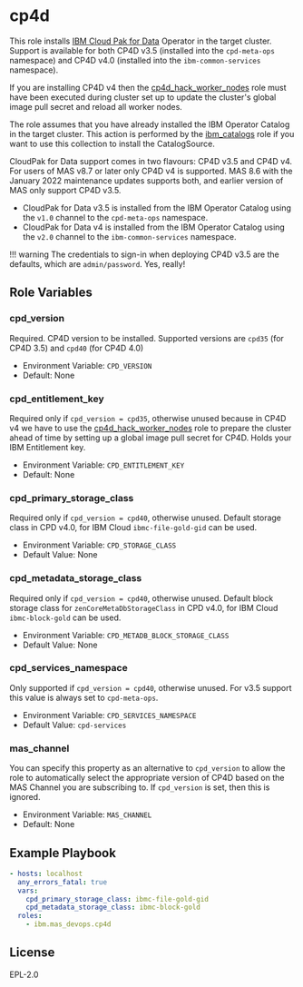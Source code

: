 cp4d
====

This role installs [IBM Cloud Pak for Data](https://www.ibm.com/uk-en/products/cloud-pak-for-data) Operator in the target cluster.  Support is available for both CP4D v3.5 (installed into the `cpd-meta-ops` namespace) and CP4D v4.0 (installed into the `ibm-common-services` namespace).

If you are installing CP4D v4 then the [cp4d_hack_worker_nodes](cp4d_hack_worker_nodes.md) role must have been executed during cluster set up to update the cluster's global image pull secret and reload all worker nodes.

The role assumes that you have already installed the IBM Operator Catalog in the target cluster.  This action is performed by the [ibm_catalogs](ibm_catalogs.md) role if you want to use this collection to install the CatalogSource.

CloudPak for Data support comes in two flavours: CP4D v3.5 and CP4D v4.  For users of MAS v8.7 or later only CP4D v4 is supported.  MAS 8.6 with the January 2022 maintenance updates supports both, and earlier version of MAS only support CP4D v3.5.

- CloudPak for Data v3.5 is installed from the IBM Operator Catalog using the `v1.0` channel to the `cpd-meta-ops` namespace.
- CloudPak for Data v4 is installed from the IBM Operator Catalog using the `v2.0` channel to the `ibm-common-services` namespace.

!!! warning
    The credentials to sign-in when deploying CP4D v3.5 are the defaults, which are `admin/password`.  Yes, really!


Role Variables
--------------

### cpd_version
Required.  CP4D version to be installed. Supported versions are `cpd35` (for CP4D 3.5) and `cpd40` (for CP4D 4.0)

- Environment Variable: `CPD_VERSION`
- Default: None

### cpd_entitlement_key
Required only if `cpd_version = cpd35`, otherwise unused because in CP4D v4 we have to use the [cp4d_hack_worker_nodes](cp4d_hack_worker_nodes.md) role to prepare the cluster ahead of time by setting up a global image pull secret for CP4D.  Holds your IBM Entitlement key.

- Environment Variable: `CPD_ENTITLEMENT_KEY`
- Default: None

### cpd_primary_storage_class
Required only if `cpd_version = cpd40`, otherwise unused.
Default storage class in CPD v4.0, for IBM Cloud `ibmc-file-gold-gid` can be used.

- Environment Variable: `CPD_STORAGE_CLASS`
- Default Value: None

### cpd_metadata_storage_class
Required only if `cpd_version = cpd40`, otherwise unused.
Default block storage class for `zenCoreMetaDbStorageClass` in CPD v4.0, for IBM Cloud `ibmc-block-gold` can be used.

- Environment Variable: `CPD_METADB_BLOCK_STORAGE_CLASS`
- Default Value: None

### cpd_services_namespace
Only supported if `cpd_version = cpd40`, otherwise unused. For v3.5 support this value is always set to `cpd-meta-ops`.

- Environment Variable: `CPD_SERVICES_NAMESPACE`
- Default Value: `cpd-services`

### mas_channel
You can specify this property as an alternative to `cpd_version` to allow the role to automatically select the appropriate version of CP4D based on the MAS Channel you are subscribing to.  If `cpd_version` is set, then this is ignored.

- Environment Variable: `MAS_CHANNEL`
- Default: None


Example Playbook
----------------

```yaml
- hosts: localhost
  any_errors_fatal: true
  vars:
    cpd_primary_storage_class: ibmc-file-gold-gid
    cpd_metadata_storage_class: ibmc-block-gold
  roles:
    - ibm.mas_devops.cp4d
```

License
-------

EPL-2.0
